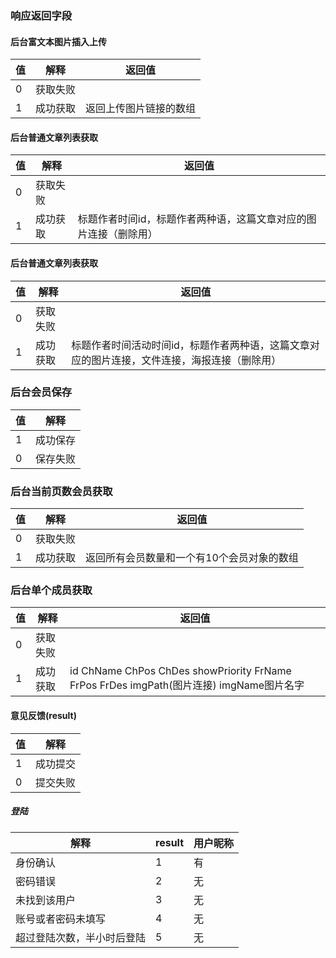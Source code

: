 ### 响应返回字段

#### 后台富文本图片插入上传
值 | 解释 | 返回值
---|---|---
0 | 获取失败 
1 | 成功获取 | 返回上传图片链接的数组

#### 后台普通文章列表获取
值 | 解释 | 返回值
---|---|---
0 | 获取失败 |
1 | 成功获取 | 标题作者时间id，标题作者两种语，这篇文章对应的图片连接（删除用）

#### 后台普通文章列表获取
值 | 解释 | 返回值
---|---|---
0 | 获取失败 |
1 | 成功获取 | 标题作者时间活动时间id，标题作者两种语，这篇文章对应的图片连接，文件连接，海报连接（删除用）

### 后台会员保存
值 | 解释
---|---
1 | 成功保存
0 | 保存失败


### 后台当前页数会员获取
值 | 解释 | 返回值
---|---|---
0 | 获取失败 
1 | 成功获取 | 返回所有会员数量和一个有10个会员对象的数组

### 后台单个成员获取
值 | 解释 | 返回值
---|---|---
0 | 获取失败 
1 | 成功获取 | id ChName ChPos ChDes showPriority FrName FrPos FrDes imgPath(图片连接) imgName图片名字


#### 意见反馈(result)
值 | 解释
---|---
1 | 成功提交
0 | 提交失败

##### 登陆
解释 | result | 用户昵称
--- | --- | ---
身份确认 | 1 | 有
密码错误 | 2 | 无
未找到该用户| 3 | 无
账号或者密码未填写 | 4 | 无
超过登陆次数，半小时后登陆 | 5 | 无


